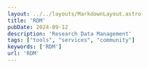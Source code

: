 ```yaml
---
layout: ../../layouts/MarkdownLayout.astro
title: 'RDM'
pubDate: 2024-09-12
description: 'Research Data Management'
tags: ["tools", "services", "community"]
keywords: ['RDM']
url: 'RDM'
---
```

